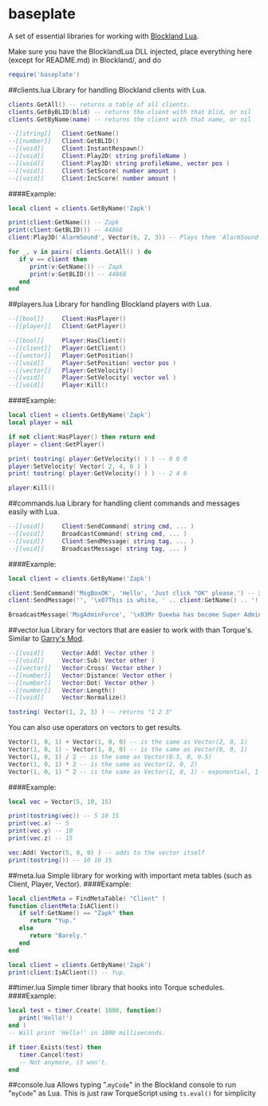 # baseplate
A set of essential libraries for working with [Blockland Lua](https://github.com/portify/BlocklandLua).

Make sure you have the BlocklandLua DLL injected, place everything here (except for README.md) in Blockland/, and do
```Lua
require('baseplate')
```

##clients.lua
Library for handling Blockland clients with Lua.

```Lua
clients.GetAll() -- returns a table of all clients.
clients.GetByBLID(blid) -- returns the client with that blid, or nil
clients.GetByName(name) -- returns the client with that name, or nil

--[[string]]   Client:GetName()
--[[number]]   Client:GetBLID()
--[[void]]     Client:InstantRespawn()
--[[void]]     Client:Play2D( string profileName )
--[[void]]     Client:Play3D( string profileName, vector pos )
--[[void]]     Client:SetScore( number amount )
--[[void]]     Client:IncScore( number amount )
```
####Example:
```Lua
local client = clients.GetByName('Zapk')

print(client:GetName()) -- Zapk
print(client:GetBLID()) -- 44868
client:Play3D('AlarmSound', Vector(6, 2, 3)) -- Plays them 'AlarmSound' at pos '6 2 3'.

for _, v in pairs( clients.GetAll() ) do
   if v == client then
      print(v:GetName()) -- Zapk
      print(v:GetBLID()) -- 44868
   end
end
```

##players.lua
Library for handling Blockland players with Lua.

```Lua
--[[bool]]     Client:HasPlayer()
--[[player]]   Client:GetPlayer()

--[[bool]]     Player:HasClient()
--[[client]]   Player:GetClient()
--[[vector]]   Player:GetPosition()
--[[void]]     Player:SetPosition( vector pos )
--[[vector]]   Player:GetVelocity()
--[[void]]     Player:SetVelocity( vector vel )
--[[void]]     Player:Kill()
```
####Example:
```Lua
local client = clients.GetByName('Zapk')
local player = nil

if not client:HasPlayer() then return end
player = client:GetPlayer()

print( tostring( player:GetVelocity() ) ) -- 0 0 0
player:SetVelocity( Vector( 2, 4, 6 ) )
print( tostring( player:GetVelocity() ) ) -- 2 4 6

player:Kill()
```

##commands.lua
Library for handling client commands and messages easily with Lua.

```Lua
--[[void]]     Client:SendCommand( string cmd, ... )
--[[void]]     BroadcastCommand( string cmd, ... )
--[[void]]     Client:SendMessage( string tag, ... )
--[[void]]     BroadcastMessage( string tag, ... )
```
####Example:
```Lua
local client = clients.GetByName('Zapk')

client:SendCommand('MsgBoxOK', 'Hello', 'Just click "OK" please.') -- Sends a client command to the client.
client:SendMessage('', '\x07This is white, ' .. client:GetName() .. '!') -- Sends a message to the client.

BroadcastMessage('MsgAdminForce', '\x03Mr Queeba has become Super Admin (Auto)') -- Sends a message to all clients.
```

##vector.lua
Library for vectors that are easier to work with than Torque's. Similar to [Garry's Mod](http://wiki.garrysmod.com/page/Category:Vector).

```Lua
--[[void]]     Vector:Add( Vector other )
--[[void]]     Vector:Sub( Vector other )
--[[vector]]   Vector:Cross( Vector other )
--[[number]]   Vector:Distance( Vector other )
--[[number]]   Vector:Dot( Vector other )
--[[number]]   Vector:Length()
--[[void]]     Vector:Normalize()

tostring( Vector(1, 2, 3) ) -- returns "1 2 3"
```
You can also use operators on vectors to get results.
```Lua
Vector(1, 0, 1) + Vector(1, 0, 0) -- is the same as Vector(2, 0, 1)
Vector(1, 0, 1) - Vector(1, 0, 0) -- is the same as Vector(0, 0, 1)
Vector(1, 0, 1) / 2 -- is the same as Vector(0.5, 0, 0.5)
Vector(1, 0, 1) * 2 -- is the same as Vector(2, 0, 2)
Vector(1, 0, 1) ^ 2 -- is the same as Vector(1, 0, 1) - exponential, 1 squared is 1 :P
```
####Example:
```Lua
local vec = Vector(5, 10, 15)

print(tostring(vec)) -- 5 10 15
print(vec.x) -- 5
print(vec.y) -- 10
print(vec.z) -- 15

vec:Add( Vector(5, 0, 0) ) -- adds to the vector itself
print(tostring()) -- 10 10 15
```

##meta.lua
Simple library for working with important meta tables (such as Client, Player, Vector).
####Example:
```Lua
local clientMeta = FindMetaTable( "Client" )
function clientMeta:IsAClient()
   if self:GetName() == "Zapk" then
      return "Yup."
   else
      return "Barely."
   end
end

local client = clients.GetByName('Zapk')
print(client:IsAClient()) -- Yup.

```

##timer.lua
Simple timer library that hooks into Torque schedules.
####Example:
```Lua
local test = timer.Create( 1000, function()
   print('Hello!')
end )
-- Will print 'Hello!' in 1000 milliseconds.

if timer.Exists(test) then
   timer.Cancel(test)
   -- Not anymore, it won't.
end
```

##console.lua
Allows typing ".`myCode`" in the Blockland console to run "`myCode`" as Lua. This is just raw TorqueScript using `ts.eval()` for simplicity
